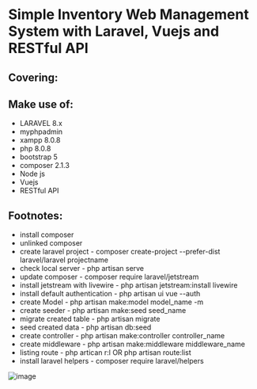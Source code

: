 # Simple Inventory Web Management System with Laravel, Vuejs and RESTful API

## Covering:

## Make use of:
- LARAVEL 8.x
- myphpadmin
- xampp 8.0.8
- php 8.0.8
- bootstrap 5
- composer 2.1.3
- Node js
- Vuejs
- RESTful API

## Footnotes:
* install composer
* unlinked composer
* create laravel project - composer create-project --prefer-dist laravel/laravel projectname
* check local server - php artisan serve
* update composer - composer require laravel/jetstream
* install jetstream with livewire - php artisan jetstream:install livewire
* install default authentication - php artisan ui vue --auth
* create Model - php artisan make:model model_name -m
* create seeder - php artisan make:seed seed_name
* migrate created table - php artisan migrate
* seed created data - php artisan db:seed
* create controller - php artisan make:controller controller_name
* create middleware - php artisan make:middleware middleware_name
* listing route - php artican r:l OR php artisan route:list
* install laravel helpers - composer require laravel/helpers


![image](https://user-images.githubusercontent.com/55779668/126507634-c1be7475-6450-4b23-9e19-25ff01f5ea71.png)
